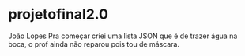 # projetofinal2.0
João Lopes
Pra começar criei uma lista JSON que é de trazer água na boca, o prof ainda não reparou pois tou de máscara.
